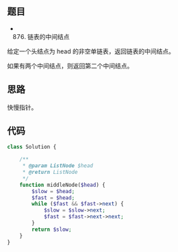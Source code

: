 ## 题目

* 876. 链表的中间结点

给定一个头结点为 head 的非空单链表，返回链表的中间结点。

如果有两个中间结点，则返回第二个中间结点。

## 思路

快慢指针。

## 代码

```php
class Solution {

    /**
     * @param ListNode $head
     * @return ListNode
     */
    function middleNode($head) {
        $slow = $head;
        $fast = $head;
        while ($fast && $fast->next) {
            $slow = $slow->next;
            $fast = $fast->next->next;
        }
        return $slow;
    }
}
```
